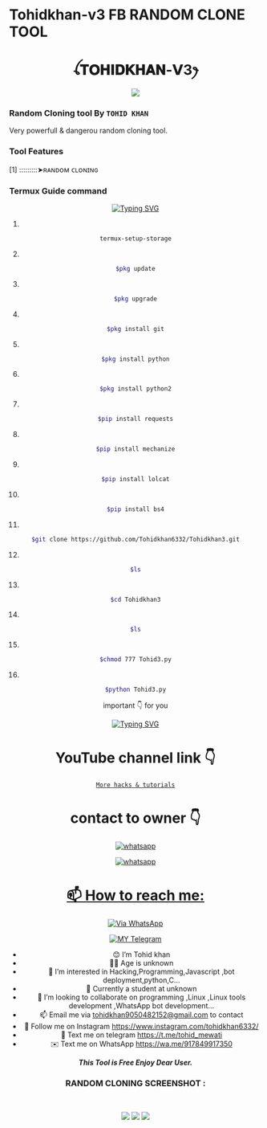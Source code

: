 # Tohidkhan-v3 FB  RANDOM CLONE TOOL

<h1 align="center">ꪶ𝐓𝐎𝐇𝐈𝐃𝐊𝐇𝐀𝐍-𝗩3ꫂ<br></h1>
<p align="center">
<img src="https://telegra.ph/file/042cd0b6121a7923fd5d2.jpg" />
</p>


### Random Cloning tool By `TOHID KHAN`
Very powerfull & dangerou random cloning tool. 

### Tool Features

[1] :::::::::➤ʀᴀɴᴅᴏᴍ ᴄʟᴏɴɪɴɢ


  ### Termux Guide command 

  <div align="center">
<a href="https://www.instagram.com/tohidkhan6332/"><img src="https://readme-typing-svg.demolab.com?font=Ribeye&size=50&pause=1000&color=G0B1&center=true&width=910&height=100&lines=TERMUX+GUIDE+COMMAND;PROGRAM+By+Mr-Tohid" alt="Typing SVG" /></a>

1.
 ```bash
termux-setup-storage
```
 2.
 ```bash
$pkg update
```
3.
 ```bash
$pkg upgrade
```
4.
 ```bash
$pkg install git
```
5.
 ```bash
$pkg install python
```
6.
 ```bash
$pkg install python2
```
7.
 ```bash
$pip install requests
```
8.
 ```bash
$pip install mechanize
```
9.
 ```bash
$pip install lolcat
```
10.
 ```bash
$pip install bs4
```
11.
 ```bash
$git clone https://github.com/Tohidkhan6332/Tohidkhan3.git
```
12.
 ```bash
$ls
```
13.
 ```bash
$cd Tohidkhan3
```
14.
 ```bash
$ls
```
15.
 ```bash
$chmod 777 Tohid3.py
```
16.
 ```bash
$python Tohid3.py
```


important 👇 for you

<div align="center">
<a href="https://www.instagram.com/tohidkhan6332/"><img src="https://readme-typing-svg.demolab.com?font=Ribeye&size=50&pause=1000&color=G0B1&center=true&width=910&height=100&lines=Don't+Forget+To+Subscribe;my+YouTube+Channel;PROGRAM+By+TOHID-KHAN" alt="Typing SVG" /></a>
  
# YouTube channel link 👇 
   [`More hacks & tutorials`](https://youtube.com/@tohidkhan_6332?si=wS3wGa4e3xZBS9IK)

# contact to owner 👇    
<a aria-label="Join our chats" href="https://wa.me/917849917350?text=Hi!! `Tohid khan` Sir, I need Your Help" target="_blank">
    <img alt="whatsapp" src="https://img.shields.io/badge/Owner%20Whatsapp-25D366?style=for-the-badge&logo=whatsapp&logoColor=white" />
</p>
<a aria-label="Join our chats" href="(https://chat.whatsapp.com/FPQYQkbqzqw8XOGdDWoxwu)" target="_blank">
    <img alt="whatsapp" src="[https://img.shields.io/badge/WhatsApp%20Channel-25D366?style=for-the-badge&logo=whatsapp&logoColor=white](https://chat.whatsapp.com/FPQYQkbqzqw8XOGdDWoxwu)" />
</p>







# 📫 How to reach me:

[![Via WhatsApp](https://img.shields.io/badge/WhatsApp-25D366?style=for-the-badge&logo=whatsapp&logoColor=white)](https://wa.me/917849917350)

[![MY Telegram](https://img.shields.io/badge/telegram-1b77FF.svg?style=for-the-badge&logo=telegram)](https://t.me/tohid_mewati) 




- 😊 I’m Tohid khan
- 👦🏻 Age is unknown
- 👀 I’m interested in Hacking,Programming,Javascript ,bot deployment,python,C...
- 🌱 Currently a student at unknown
- 💞️ I’m looking to collaborate on programming ,Linux ,Linux tools development ,WhatsApp bot development...
- 📫 Email me via tohidkhan9050482152@gmail.com to contact
- 🤩 Follow me on Instagram https://www.instagram.com/tohidkhan6332/
- 💬 Text me on telegram https://t.me/tohid_mewati
- ✉️ Text me on WhatsApp https://wa.me/917849917350


___This Tool is Free Enjoy Dear User.___</br>

### RANDOM CLONING SCREENSHOT :

<br>
<p align="center">
<img src="/Tohid_01.png"/>
<img src="/Tohid_02.png"/>
<img src="/Tohid_03.png"/>
</p>



